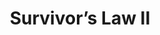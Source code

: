 ---
title:          Survivor’s Law II
slug:           sl2

names:
  chinese:      律政新人王II
genre:          modern
episodes:       20
broadcast:
  start:        2007-12-23
  end:          2008-01-17
producer:       Kwan Wing-Chung
starring:       Kenneth Ma, Sammul Chan, Ella Koon, <mark>Selena Lee</mark>
synopsis:       Righteous young man SUN MAN-KWAN (Kenneth Ma) comes from the grassroots. To put the doctrine “All men are equal before the law” to the test, he read law at university. After a few years of hard work he has finally become a lawyer. Although his boss appreciates his unconventional way of doing things, his colleagues always try hard to avoid him. His personal assistant, CHEUK WAI-MING (Sammul Chan), is an exception. Ming admires Kwan’s out-of-the-box style and always lends him a hand on the quiet. As time goes by, two men become good friends. Kwan defies the rich and the influential. In light of this, he looks down upon SUEN LEI-LEI (Ella Koon), who is also a lawyer, for what she does and how she behaves. Their frequent co-operations very often are full of hilarious episodes. In Lei’s eyes, Kwan is no different than a rascal who leads a lousy life and who always dallies with women. Later on, Lei is attacked and almost gets killed because of a lawsuit. Fortunately, Kwan comes to her rescue. Not until then does she realize she loves him indeed. But fate has it that she and Ming have become lovers for the sake of her father’s business. Meanwhile, just when their relationship is at a standstill, Ming learns that his ex-girlfriend, CHENG CHOI-YUK (Selena Lee), is pregnant with his child…
role:           lead

characters:
  -
    fullname:       Cheng Choi-Yuk
    age:            25
    identity:       Restaurant waitress
    appearance:     2-20
    personality:    Kind-hearted, glad to help people, ordinary and not artificial. Because of her low education, having contact with a big lawyer as boyfriend, unavoidably makes her think that she sought friendship with somebody of a higher social standing and made her feel inferior. She has perseverance and a high patience. After she was abandoned by her boyfriend, she discovered that she’s pregnant from him, but still resolutely wants to give birth to their baby and look after him at her own.
    background:     Choi Yuk was raised up in a low social class. In order to have a good life, her parents stayed often in Mainland for work and she is used to take care of herself. Because life is hard, after Choi Yuk completed her secondary school, she directly stepped into the society. She has worked at several cafes and restaurants as waitress, having an ordinary life.
    happenings:     Some years ago, Choi Yuk worked at a cafe shop and noted a frequent customer. A gentle man, who often comes at his own, always sitting in a corner of the shop. One day, Choi Yuk saw that the frequent customer looked lost and she specially flushed the cup \,Siu Ha Ha\ coffee to cheer him up, afterwards he became her boyfriend, this man is Cheuk Wai-Ming.<br>Yuk is very supportive towards Wai Ming, whose career has gone downhill. During the days of their cohabitation, Choi Yuk was aware of Wai Ming preparing for his work after his resumption, so she secretly saved a sum of money, she rather use money frugally, for Wai Ming she contemplates all the things. Apart from loving Wai Ming deeply, Choi Yuk has never dreamt of dating a professional lawyer with such a high education, so from the beginning to the end, she never has any sense of security. Although she tried her best to threw herself into their relationship during the days of their cohabitation, but Choi Yuk told herself that there’s a too big difference between them, their relationship could end up at any time.  Choi Yuk has this mentality, she always puts herself in a second-class status. Living along with Wai Ming, has naturally produced a great sense of inferiority for her. So when the two are dating and they encounter an acquaintance, Choi Yuk would act quite evasive and even hide her relationship with Wai Ming. In the beginning, Wai Ming thought that Choi Yuk is silly, but after awhile, Wai Ming finds out that he and Choi Yuk are people from different worlds.  Wai Ming’s business dinners, Choi Yuk didn’t understand these business and official terms, she’s always speechless. On the contrary, Wai Ming couldn’t enter Choi Yuk’s world too, even when it’s Selena’s parents, Wai Ming felt that he didn’t match with them. It turns out that there’s really a division between social classes, social class and love need a strong power to succeed together.  time, because Choi Yuk’s mother was blinded by a light in a shopping mall and thus injured by a smoke door, she wants to claim a compensation from the mall and hopes that Wai Ming will help her. For his prospects, Wai Ming chose for the mall’s side, because the mall’s boss is businessman Suen Pak To (Kwok Fung). Because of this, Choi Yuk’s mother was furious, she thought that Wai Ming helped the enemy. Choi Yuk was caught in the middle and had it very difficult too. But when she found out that Wai Ming even made use of her to get an evidence against her mother for the win of the case and even found out that Wai Ming started to pursue Pak To’s daughter Lei Lei, Choi Yuk understood that Wai Ming finally chose for his prospects and decided to gave up himself, she couldn’t help but feel bitter only.
---